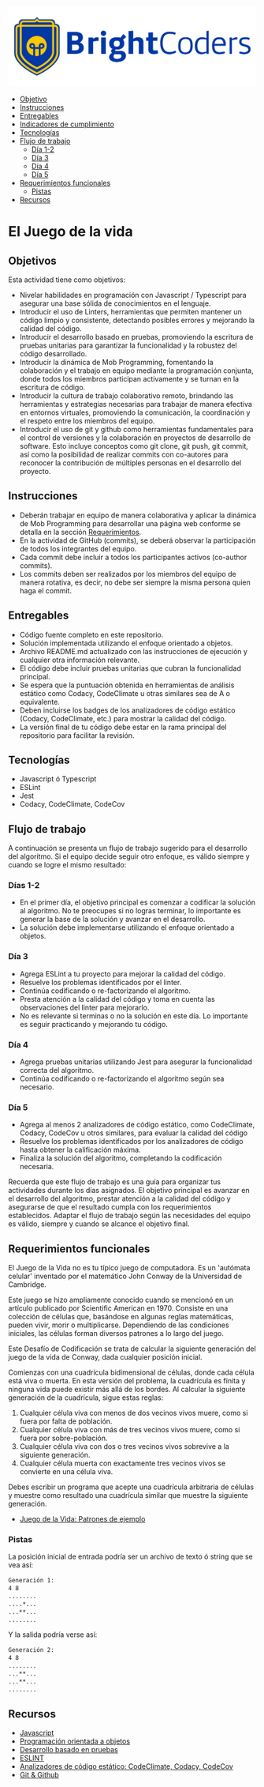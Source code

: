 ![BrightCoders Logo](img/logo.jpg)

- [Objetivo](#objetivo)
- [Instrucciones](#instrucciones)
- [Entregables](#entregables)
- [Indicadores de cumplimiento](#indicadores-de-cumplimiento)
- [Tecnologías](#tecnologías)
- [Flujo de trabajo](#flujo-de-trabajo)
  - [Día 1-2](#día-1-2)
  - [Día 3](#día-3)
  - [Día 4](#día-4)
  - [Día 5](#día-5)
- [Requerimientos funcionales](#requerimientos-funcionales)
  - [Pistas](#pistas)
- [Recursos](#recursos)
  
# El Juego de la vida

## Objetivos

Esta actividad tiene como objetivos:

- Nivelar habilidades en programación con Javascript / Typescript para asegurar una base sólida de conocimientos en el lenguaje. 
- Introducir el uso de Linters, herramientas que permiten mantener un código limpio y consistente, detectando posibles errores y mejorando la calidad del código.
- Introducir el desarrollo basado en pruebas, promoviendo la escritura de pruebas unitarias para garantizar la funcionalidad y la robustez del código desarrollado.
- Introducir la dinámica de Mob Programming, fomentando la colaboración y el trabajo en equipo mediante la programación conjunta, donde todos los miembros participan activamente y se turnan en la escritura de código.
- Introducir la cultura de trabajo colaborativo remoto, brindando las herramientas y estrategias necesarias para trabajar de manera efectiva en entornos virtuales, promoviendo la comunicación, la coordinación y el respeto entre los miembros del equipo.
- Introducir el uso de git y github como herramientas fundamentales para el control de versiones y la colaboración en proyectos de desarrollo de software. Esto incluye conceptos como git clone, git push, git commit, así como la posibilidad de realizar commits con co-autores para reconocer la contribución de múltiples personas en el desarrollo del proyecto.

## Instrucciones

- Deberán trabajar en equipo de manera colaborativa y aplicar la dinámica de Mob Programming para desarrollar una página web conforme se detalla en la sección [Requerimientos](#requerimientos).
- En la actividad de GitHub (commits), se deberá observar la participación de todos los integrantes del equipo.
- Cada commit debe incluir a todos los participantes activos (co-author commits).
- Los commits deben ser realizados por los miembros del equipo de manera rotativa, es decir, no debe ser siempre la misma persona quien haga el commit.

## Entregables

- Código fuente completo en este repositorio.
- Solución implementada utilizando el enfoque orientado a objetos.
- Archivo README.md actualizado con las instrucciones de ejecución y cualquier otra información relevante.
- El código debe incluir pruebas unitarias que cubran la funcionalidad principal.
- Se espera que la puntuación obtenida en herramientas de análisis estático como Codacy, CodeClimate u otras similares sea de A o equivalente.
- Deben incluirse los badges de los analizadores de código estático (Codacy, CodeClimate, etc.) para mostrar la calidad del código.
- La versión final de tu código debe estar en la rama principal del repositorio para facilitar la revisión.

## Tecnologías

- Javascript ó Typescript
- ESLint
- Jest
- Codacy, CodeClimate, CodeCov

## Flujo de trabajo

A continuación se presenta un flujo de trabajo sugerido para el desarrollo del algoritmo. Si el equipo decide seguir otro enfoque, es válido siempre y cuando se logre el mismo resultado:

### Días 1-2

- En el primer día, el objetivo principal es comenzar a codificar la solución al algoritmo. No te preocupes si no logras terminar, lo importante es generar la base de la solución y avanzar en el desarrollo.
- La solución debe implementarse utilizando el enfoque orientado a objetos.

### Día 3

- Agrega ESLint a tu proyecto para mejorar la calidad del código.
- Resuelve los problemas identificados por el linter.
- Continúa codificando o re-factorizando el algoritmo.
- Presta atención a la calidad del código y toma en cuenta las observaciones del linter para mejorarlo.
- No es relevante si terminas o no la solución en este día. Lo importante es seguir practicando y mejorando tu código.

### Día 4

- Agrega pruebas unitarias utilizando Jest para asegurar la funcionalidad correcta del algoritmo.
- Continúa codificando o re-factorizando el algoritmo según sea necesario.

### Día 5

- Agrega al menos 2 analizadores de código estático, como CodeClimate, Codacy, CodeCov u otros similares, para evaluar la calidad del código
- Resuelve los problemas identificados por los analizadores de código hasta obtener la calificación máxima.
- Finaliza la solución del algoritmo, completando la codificación necesaria.

Recuerda que este flujo de trabajo es una guía para organizar tus actividades durante los días asignados. El objetivo principal es avanzar en el desarrollo del algoritmo, prestar atención a la calidad del código y asegurarse de que el resultado cumpla con los requerimientos establecidos. Adaptar el flujo de trabajo según las necesidades del equipo es válido, siempre y cuando se alcance el objetivo final.

## Requerimientos funcionales

El Juego de la Vida no es tu típico juego de computadora. Es un 'autómata celular' inventado por el matemático John Conway de la Universidad de Cambridge.

Este juego se hizo ampliamente conocido cuando se mencionó en un artículo publicado por Scientific American en 1970. Consiste en una colección de células que, basándose en algunas reglas matemáticas, pueden vivir, morir o multiplicarse. Dependiendo de las condiciones iniciales, las células forman diversos patrones a lo largo del juego.

Este Desafío de Codificación se trata de calcular la siguiente generación del juego de la vida de Conway, dada cualquier posición inicial.

Comienzas con una cuadrícula bidimensional de células, donde cada célula está viva o muerta. En esta versión del problema, la cuadrícula es finita y ninguna vida puede existir más allá de los bordes. Al calcular la siguiente generación de la cuadrícula, sigue estas reglas:

1. Cualquier célula viva con menos de dos vecinos vivos muere, como si fuera por falta de población.
2. Cualquier célula viva con más de tres vecinos vivos muere, como si fuera por sobre-población.
3. Cualquier célula viva con dos o tres vecinos vivos sobrevive a la siguiente generación.
4. Cualquier célula muerta con exactamente tres vecinos vivos se convierte en una célula viva.

Debes escribir un programa que acepte una cuadrícula arbitraria de células y muestre como resultado una cuadrícula similar que muestre la siguiente generación.

- [Juego de la Vida: Patrones de ejemplo](http://pi.math.cornell.edu/~lipa/mec/lesson6.html#:~:text=or%20more%20periods.-,Example%20Patterns,-Using%20the%20provided)

### Pistas

La posición inicial de entrada podría ser un archivo de texto ó string que se vea así:
```
Generación 1:
4 8
........
....*...
...**...
........
```
Y la salida podría verse así:
```
Generación 2:
4 8
........
...**...
...**...
........
```

## Recursos

- [Javascript](https://brightcoders-2.gitbook.io/brightcoders-handbook/javascript-typescript/javascript)
- [Programación orientada a objetos](https://brightcoders-2.gitbook.io/brightcoders-handbook/javascript-typescript/programacion-orientada-a-objetos)
- [Desarrollo basado en pruebas](https://brightcoders-2.gitbook.io/brightcoders-handbook/javascript-typescript/desarrollo-basado-en-pruebas)
- [ESLINT](https://brightcoders-2.gitbook.io/brightcoders-handbook/javascript-typescript/herramientas)
- [Analizadores de código estático: CodeClimate, Codacy, CodeCov](https://brightcoders-2.gitbook.io/brightcoders-handbook/javascript-typescript/herramientas)
- [Git & Github](https://brightcoders-2.gitbook.io/brightcoders-handbook/git-and-github/git-and-github)
